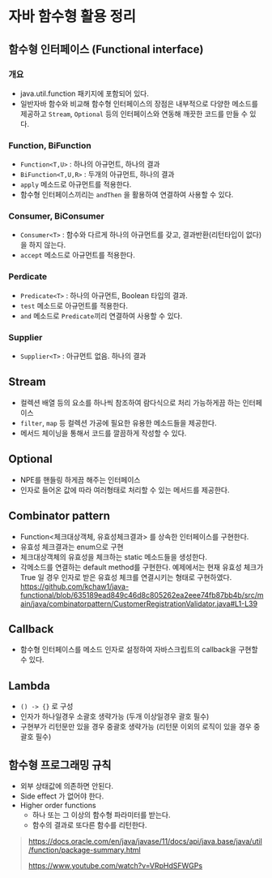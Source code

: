# 자바 함수형 활용 정리

## 함수형 인터페이스 (Functional interface)

### 개요
- java.util.function 패키지에 포함되어 있다.
- 일반자바 함수와 비교해 함수형 인터페이스의 장점은 내부적으로 다양한 메소드를 제공하고 `Stream`, `Optional` 등의 인터페이스와 연동해 깨끗한 코드를 만들 수 있다. 

### Function, BiFunction
- `Function<T,U>` : 하나의 아규먼트, 하나의 결과
- `BiFunction<T,U,R>` : 두개의 아규먼트, 하나의 결과
- `apply` 메소드로 아규먼트를 적용한다.
- 함수형 인터페이스끼리는 `andThen` 을 활용하여 연결하여 사용할 수 있다.

### Consumer, BiConsumer
- `Consumer<T>` : 함수와 다르게 하나의 아규먼트를 갖고, 결과반환(리턴타입이 없다)을 하지 않는다.
- `accept` 메소드로 아규먼트를 적용한다.

### Perdicate
- `Predicate<T>` : 하나의 아규먼트, Boolean 타입의 결과.
- `test` 메소드로 아규먼트를 적용한다.
- `and` 메소드로 `Predicate`끼리 연결하여 사용할 수 있다.

### Supplier
- `Supplier<T>` : 아규먼트 없음. 하나의 결과

## Stream
- 컬렉션 배열 등의 요소를 하나씩 참조하여 람다식으로 처리 가능하게끔 하는 인터페이스
- `filter`, `map` 등 컬렉션 가공에 필요한 유용한 메소드들을 제공한다.
- 메서드 체이닝을 통해서 코드를 깔끔하게 작성할 수 있다.

## Optional
- NPE를 핸들링 하게끔 해주는 인터페이스
- 인자로 들어온 값에 따라 여러형태로 처리할 수 있는 메서드를 제공한다.

## Combinator pattern
- Function<체크대상객체, 유효성체크결과> 를 상속한 인터페이스를 구현한다.
- 유효성 체크결과는 enum으로 구현
- 체크대상객체의 유효성을 체크하는 static 메소드들을 생성한다.
- 각메소드를 연결하는 default method를 구현한다. 예제에서는 현재 유효성 체크가 True 일 경우
  인자로 받은 유효성 체크를 연결시키는 형태로 구현하였다.
  https://github.com/kchaw1/java-functional/blob/635189ead849c46d8c805262ea2eee74fb87bb4b/src/main/java/combinatorpattern/CustomerRegistrationValidator.java#L1-L39

## Callback
- 함수형 인터페이스를 메소드 인자로 설정하여 자바스크립트의 callback을 구현할 수 있다.

## Lambda
- `() -> {}` 로 구성
- 인자가 하나일경우 소괄호 생략가능 (두개 이상일경우 괄호 필수)
- 구현부가 리턴문만 있을 경우 중괄호 생략가능 (리턴문 이외의 로직이 있을 경우 중괄호 필수)

## 함수형 프로그래밍 규칙
- 외부 상태값에 의존하면 안된다.
- Side effect 가 없어야 한다.
- Higher order functions
  + 하나 또는 그 이상의 함수형 파라미터를 받는다.
  + 함수의 결과로 또다른 함수를 리턴한다.
> https://docs.oracle.com/en/java/javase/11/docs/api/java.base/java/util/function/package-summary.html
>
> https://www.youtube.com/watch?v=VRpHdSFWGPs


